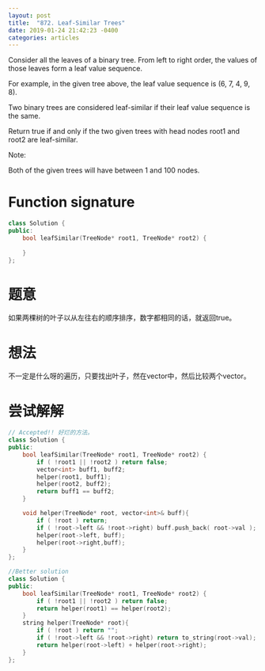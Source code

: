 ```yaml
---
layout: post
title:  "872. Leaf-Similar Trees"
date: 2019-01-24 21:42:23 -0400
categories: articles
---
```

Consider all the leaves of a binary tree.  From left to right order, the values of those leaves form a leaf value sequence.



For example, in the given tree above, the leaf value sequence is (6, 7, 4, 9, 8).

Two binary trees are considered leaf-similar if their leaf value sequence is the same.

Return true if and only if the two given trees with head nodes root1 and root2 are leaf-similar.

 

Note:

Both of the given trees will have between 1 and 100 nodes.
# Function signature
```c++
class Solution {
public:
    bool leafSimilar(TreeNode* root1, TreeNode* root2) {
        
    }
};
```
# 题意
如果两棵树的叶子以从左往右的顺序排序，数字都相同的话，就返回true。
# 想法
不一定是什么呀的遍历，只要找出叶子，然在vector中，然后比较两个vector。
# 尝试解解
```c++
// Accepted!! 好烂的方法。
class Solution {
public:
    bool leafSimilar(TreeNode* root1, TreeNode* root2) {
    	if ( !root1 || !root2 ) return false;
    	vector<int> buff1, buff2;
    	helper(root1, buff1);
    	helper(root2, buff2);
        return buff1 == buff2;
    }

    void helper(TreeNode* root, vector<int>& buff){
    	if ( !root ) return;
    	if ( !root->left && !root->right) buff.push_back( root->val );
    	helper(root->left, buff);
    	helper(root->right,buff);
    }
};
```
```c++
//Better solution
class Solution {
public:
    bool leafSimilar(TreeNode* root1, TreeNode* root2) {
    	if ( !root1 || !root2 ) return false;
    	return helper(root1) == helper(root2);
    }
    string helper(TreeNode* root){
    	if ( !root ) return "";
    	if ( !root->left && !root->right) return to_string(root->val);
        return helper(root->left) + helper(root->right);
    }
};
```
